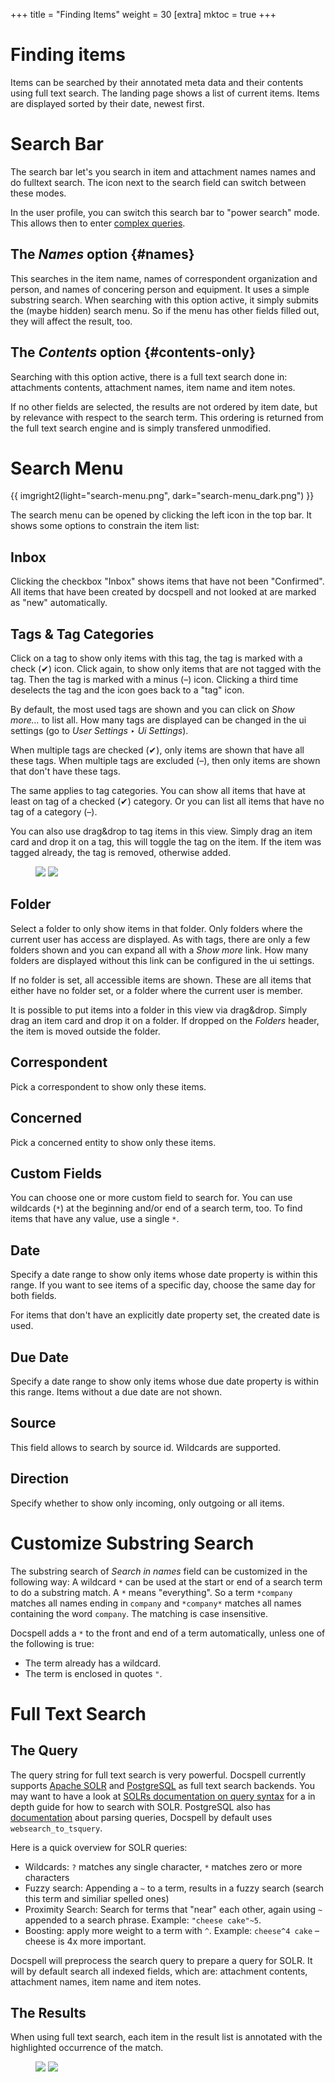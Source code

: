 +++
title = "Finding Items"
weight = 30
[extra]
mktoc = true
+++

# Finding items

Items can be searched by their annotated meta data and their contents
using full text search. The landing page shows a list of current
items. Items are displayed sorted by their date, newest first.


# Search Bar

The search bar let's you search in item and attachment names names and
do fulltext search. The icon next to the search field can switch
between these modes.

In the user profile, you can switch this search bar to "power search"
mode. This allows then to enter [complex
queries](@/docs/query/_index.md).

## The *Names* option {#names}

This searches in the item name, names of correspondent organization
and person, and names of concering person and equipment. It uses a
simple substring search. When searching with this option active, it
simply submits the (maybe hidden) search menu. So if the menu has
other fields filled out, they will affect the result, too.


## The *Contents* option {#contents-only}

Searching with this option active, there is a full text search done
in: attachments contents, attachment names, item name and item notes.

If no other fields are selected, the results are not ordered by item
date, but by relevance with respect to the search term. This ordering
is returned from the full text search engine and is simply transfered
unmodified.


# Search Menu

{{ imgright2(light="search-menu.png", dark="search-menu_dark.png") }}

The search menu can be opened by clicking the left icon in the top
bar. It shows some options to constrain the item list:

## Inbox

Clicking the checkbox "Inbox" shows items that have not been
"Confirmed". All items that have been created by docspell and not
looked at are marked as "new" automatically.

## Tags & Tag Categories

Click on a tag to show only items with this tag, the tag is marked
with a check (✔) icon. Click again, to show only items that are not
tagged with the tag. Then the tag is marked with a minus (–) icon.
Clicking a third time deselects the tag and the icon goes back to a
"tag" icon.

By default, the most used tags are shown and you can click on *Show
more…* to list all. How many tags are displayed can be changed in the
ui settings (go to *User Settings* ‣ *Ui Settings*).

When multiple tags are checked (✔), only items are shown that have all
these tags. When multiple tags are excluded (–), then only items are
shown that don't have these tags.

The same applies to tag categories. You can show all items that have
at least on tag of a checked (✔) category. Or you can list all items
that have no tag of a category (–).

You can also use drag&drop to tag items in this view. Simply drag an
item card and drop it on a tag, this will toggle the tag on the item.
If the item was tagged already, the tag is removed, otherwise added.

<figure style="width:430px">
    <img class="dark:hidden" src="../drop-tag.png" >
    <img class="hidden dark:inline-block" src="../drop-tag_dark.png" >
</figure>


## Folder

Select a folder to only show items in that folder. Only folders where
the current user has access are displayed. As with tags, there are
only a few folders shown and you can expand all with a *Show more*
link. How many folders are displayed without this link can be
configured in the ui settings.

If no folder is set, all accessible items are shown. These are all
items that either have no folder set, or a folder where the current
user is member.

It is possible to put items into a folder in this view via drag&drop.
Simply drag an item card and drop it on a folder. If dropped on the
*Folders* header, the item is moved outside the folder.

## Correspondent

Pick a correspondent to show only these items.

## Concerned

Pick a concerned entity to show only these items.

## Custom Fields

You can choose one or more custom field to search for. You can use
wildcards (`*`) at the beginning and/or end of a search term, too. To
find items that have any value, use a single `*`.


## Date

Specify a date range to show only items whose date property is within
this range. If you want to see items of a specific day, choose the
same day for both fields.

For items that don't have an explicitly date property set, the created
date is used.

## Due Date

Specify a date range to show only items whose due date property is
within this range. Items without a due date are not shown.

## Source

This field allows to search by source id. Wildcards are supported.

## Direction

Specify whether to show only incoming, only outgoing or all items.


# Customize Substring Search

The substring search of *Search in names* field can be customized in
the following way: A wildcard `*` can be used at the start or end of a
search term to do a substring match. A `*` means "everything". So a
term `*company` matches all names ending in `company` and `*company*`
matches all names containing the word `company`. The matching is case
insensitive.

Docspell adds a `*` to the front and end of a term automatically,
unless one of the following is true:

- The term already has a wildcard.
- The term is enclosed in quotes `"`.


# Full Text Search


## The Query

The query string for full text search is very powerful. Docspell
currently supports [Apache SOLR](https://solr.apache.org/) and
[PostgreSQL](https://www.postgresql.org/docs/14/textsearch.html) as
full text search backends. You may want to have a look at [SOLRs
documentation on query
syntax](https://solr.apache.org/guide/8_4/query-syntax-and-parsing.html#query-syntax-and-parsing)
for a in depth guide for how to search with SOLR. PostgreSQL also has
[documentation](https://www.postgresql.org/docs/14/textsearch-controls.html#TEXTSEARCH-PARSING-QUERIES)
about parsing queries, Docspell by default uses
`websearch_to_tsquery`.

Here is a quick overview for SOLR queries:

- Wildcards: `?` matches any single character, `*` matches zero or
  more characters
- Fuzzy search: Appending a `~` to a term, results in a fuzzy search
  (search this term and similiar spelled ones)
- Proximity Search: Search for terms that "near" each other, again
  using `~` appended to a search phrase. Example: `"cheese cake"~5`.
- Boosting: apply more weight to a term with `^`. Example: `cheese^4
  cake` – cheese is 4x more important.

Docspell will preprocess the search query to prepare a query for SOLR.
It will by default search all indexed fields, which are: attachment
contents, attachment names, item name and item notes.


## The Results

When using full text search, each item in the result list is annotated
with the highlighted occurrence of the match.

<figure>
    <img src="/img/fts-feature.png" class="light-block">
    <img src="/img/fts-feature_dark.png" class="dark-block">
</figure>
